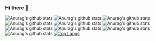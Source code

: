 ### Hi there 👋

<!--
**Day-Bright/Day-Bright** is a ✨ _special_ ✨ repository because its `README.md` (this file) appears on your GitHub profile.

Here are some ideas to get you started:

- 🔭 I’m currently working on ...
- 🌱 I’m currently learning ...
- 👯 I’m looking to collaborate on ...
- 🤔 I’m looking for help with ...
- 💬 Ask me about ...
- 📫 How to reach me: ...
- 😄 Pronouns: ...
- ⚡ Fun fact: ...
-->
![Anurag's github stats](https://github-readme-stats.vercel.app/api?username=Day-Bright&show_icons=true&theme=radical)
![Anurag's github stats](https://github-readme-stats.vercel.app/api?username=Day-Bright&show_icons=true&theme=dark)
![Anurag's github stats](https://github-readme-stats.vercel.app/api?username=Day-Bright&show_icons=true&theme=merko)
![Anurag's github stats](https://github-readme-stats.vercel.app/api?username=Day-Bright&show_icons=true&theme=gruvbox)
![Anurag's github stats](https://github-readme-stats.vercel.app/api?username=Day-Bright&show_icons=true&theme=tokyonight)
![Anurag's github stats](https://github-readme-stats.vercel.app/api?username=Day-Bright&show_icons=true&theme=onedark)
![Anurag's github stats](https://github-readme-stats.vercel.app/api?username=Day-Bright&show_icons=true&theme=cobalt)
![Anurag's github stats](https://github-readme-stats.vercel.app/api?username=Day-Bright&show_icons=true&theme=synthwave)
![Anurag's github stats](https://github-readme-stats.vercel.app/api?username=Day-Bright&show_icons=true&theme=highcontrast)
![Anurag's github stats](https://github-readme-stats.vercel.app/api?username=Day-Bright&show_icons=true&theme=dracula)
[![Top Langs](https://github-readme-stats.vercel.app/api/top-langs/?username=Day-Bright)](https://github.com/anuraghazra/github-readme-stats)




